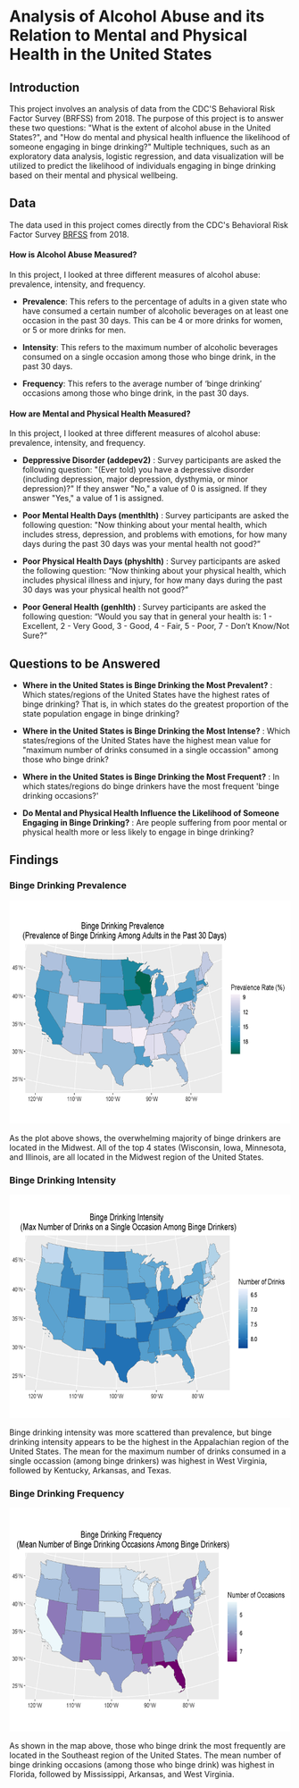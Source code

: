 # Analysis of Alcohol Abuse and its Relation to Mental and Physical Health in the United States


## Introduction

This project involves an analysis of data from the CDC'S Behavioral Risk Factor Survey (BRFSS) from 2018. The purpose of this project is to answer these two questions: "What is the extent of alcohol abuse in the United States?", and "How do mental and physical health influence the likelihood of someone engaging in binge drinking?"  Multiple techniques, such as an exploratory data analysis, logistic regression, and data visualization will be utilized to predict the likelihood of individuals engaging in binge drinking based on their mental and physical wellbeing.
 

## Data

The data used in this project comes directly from the CDC's Behavioral Risk Factor Survey [BRFSS](https://www.cdc.gov/brfss/annual_data/annual_2018.html) from 2018.

#### How is Alcohol Abuse Measured?

In this project, I looked at three different measures of alcohol abuse: prevalence, intensity, and frequency.

* **Prevalence**: This refers to the percentage of adults in a given state who have consumed a certain number of alcoholic beverages on at least one occasion in the past 30 days. This can be 4 or more drinks for women, or 5 or more drinks for men.

* **Intensity**: This refers to the maximum number of alcoholic beverages consumed on a single occasion among those who binge drink, in the past 30 days.

* **Frequency**: This refers to the average number of ‘binge drinking’ occasions among those who binge drink, in the past 30 days.

#### How are Mental and Physical Health Measured?

In this project, I looked at three different measures of alcohol abuse: prevalence, intensity, and frequency.

* **Deppressive Disorder (addepev2)** : Survey participants are asked the following question: "(Ever told) you have a depressive disorder (including depression, major depression, dysthymia, or minor depression)?" If they answer "No," a value of 0 is assigned. If they answer "Yes," a value of 1 is assigned.

* **Poor Mental Health Days (menthlth)** : Survey participants are asked the following question: "Now thinking about your mental health, which includes stress, depression, and problems with emotions, for how many days during the past 30 days was your mental health not good?”

* **Poor Physical Health Days (physhlth)** : Survey participants are asked the following question: “Now thinking about your physical health, which includes physical illness and injury, for how many days during the past 30 days was your physical health not good?”

* **Poor General Health (genhlth)** : Survey participants are asked the following question: “Would you say that in general your health is: 1 - Excellent, 2 - Very Good, 3 - Good, 4 - Fair, 5 - Poor, 7 - Don’t Know/Not Sure?”


## Questions to be Answered

* **Where in the United States is Binge Drinking the Most Prevalent?** : Which states/regions of the United States have the highest rates of binge drinking? That is, in which states do the greatest proportion of the state population engage in binge drinking?

* **Where in the United States is Binge Drinking the Most Intense?** : Which states/regions of the United States have the highest mean value for "maximum number of drinks consumed in a single occassion" among those who binge drink?

* **Where in the United States is Binge Drinking the Most Frequent?** : In which states/regions do binge drinkers have the most frequent 'binge drinking occasions?'

* **Do Mental and Physical Health Influence the Likelihood of Someone Engaging in Binge Drinking?** : Are people suffering from poor mental or physical health more or less likely to engage in binge drinking?

## Findings

### Binge Drinking Prevalence

<p align="center">
  <img width="600" height="400" src="Plots\Prevalence_Map.png">
</p>

As the plot above shows, the overwhelming majority of binge drinkers are located in the Midwest. All of the top 4 states (Wisconsin, Iowa, Minnesota, and Illinois, are all located in the Midwest region of the United States.


### Binge Drinking Intensity

<p align="center">
  <img width="600" height="400" src="Plots\Intensity_Map.png">
</p>

Binge drinking intensity was more scattered than prevalence, but binge drinking intensity appears to be the highest in the Appalachian region of the United States. The mean for the maximum number of drinks consumed in a single occassion (among binge drinkers) was highest in West Virginia, followed by Kentucky, Arkansas, and Texas.

### Binge Drinking Frequency

<p align="center">
  <img width="600" height="400" src="Plots\Frequency_Map.png">
</p>

As shown in the map above, those who binge drink the most frequently are located in the Southeast region of the United States. The mean number of binge drinking occasions (among those who binge drink) was highest in Florida, followed by Mississippi, Arkansas, and West Virginia.






